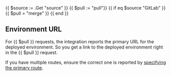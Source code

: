 {{ $source := .Get "source" }}
{{ $pull := "pull"}}
{{ if eq $source "GitLab" }}
  {{ $pull = "merge" }}
{{ end }}
## Environment URL

For {{ $pull }} requests, the integration reports the primary URL for the deployed environment.
So you get a link to the deployed environment right in the {{ $pull }} request.

If you have multiple routes,
ensure the correct one is reported by [specifying the primary route](/define-routes.md#route-configuration-reference).
